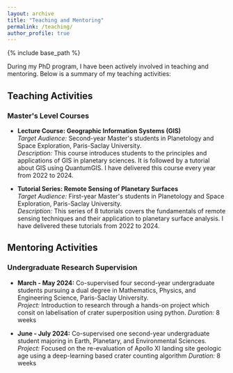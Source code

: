```yaml
---
layout: archive
title: "Teaching and Mentoring"
permalink: /teaching/
author_profile: true
---
```


{% include base_path %}

During my PhD program, I have been actively involved in teaching and mentoring. Below is a summary of my teaching activities:

## Teaching Activities

### Master's Level Courses
- **Lecture Course: Geographic Information Systems (GIS)**  
  *Target Audience:* Second-year Master's students in Planetology and Space Exploration, Paris-Saclay University.  
  *Description:* This course introduces students to the principles and applications of GIS in planetary sciences. It is followed by a tutorial about GIS using QuantumGIS. I have delivered this course every year from 2022 to 2024.

- **Tutorial Series: Remote Sensing of Planetary Surfaces**  
  *Target Audience:* First-year Master's students in Planetology and Space Exploration, Paris-Saclay University.  
  *Description:* This series of 8 tutorials covers the fundamentals of remote sensing techniques and their application to planetary surface analysis. I have delivered these tutorials from 2022 to 2024.

## Mentoring Activities

### Undergraduate Research Supervision
- **March - May 2024:** Co-supervised four second-year undergraduate students pursuing a dual degree in Mathematics, Physics, and Engineering Science, Paris-Saclay University.  
  *Project:* Introduction to research through a hands-on project which consit on labelisation of crater superposition using python.
  *Duration:* 8 weeks


- **June - July 2024:** Co-supervised one second-year undergraduate student majoring in Earth, Planetary, and Environmental Sciences.  
  *Project:* Focused on the re-evaluation of Apollo XI landing site geologic age using a deep-learning based crater counting algorithm
  *Duration:* 8 weeks
